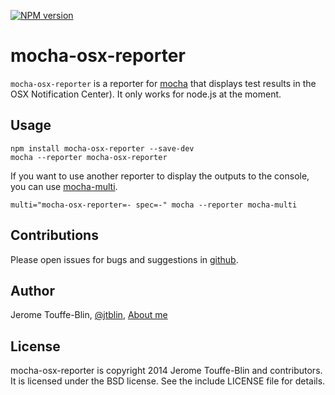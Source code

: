 [![NPM version](https://badge.fury.io/js/mocha-osx-reporter.svg)](http://badge.fury.io/js/mocha-osx-reporter)

# mocha-osx-reporter

`mocha-osx-reporter` is a reporter for [mocha](https://github.com/visionmedia/mocha) that displays test results in the 
OSX Notification Center). It only works for node.js at the moment.

## Usage

    npm install mocha-osx-reporter --save-dev
    mocha --reporter mocha-osx-reporter

If you want to use another reporter to display the outputs to the console, you can use [mocha-multi](https://github.com/glenjamin/mocha-multi).

    multi="mocha-osx-reporter=- spec=-" mocha --reporter mocha-multi

## Contributions

Please open issues for bugs and suggestions in [github](https://github.com/jtblin/mocha-osx-reporter/issues).

## Author

Jerome Touffe-Blin, [@jtblin](https://twitter.com/jtlbin), [About me](http://about.me/jtblin)

## License

mocha-osx-reporter is copyright 2014 Jerome Touffe-Blin and contributors. It is licensed under the BSD license. 
See the include LICENSE file for details.
